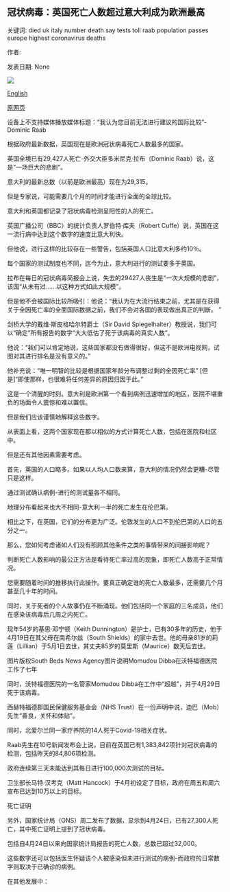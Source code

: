 ## 冠状病毒：英国死亡人数超过意大利成为欧洲最高

关键词: died uk italy number death say tests toll raab population passes europe highest coronavirus deaths

作者: 

发表日期: None

![](https://ichef.bbci.co.uk/images/ic/1024x576/p08cbz2t.jpg)

[English](Coronavirus%3A%20UK%20death%20toll%20passes%20Italy%20to%20be%20highest%20in%20Europe.md)

[原网页](https://www.bbc.com/news/uk-52549860)

设备上不支持媒体播放媒体标题：“我认为您目前无法进行建议的国际比较”-Dominic Raab

根据政府最新数据，英国现在是欧洲冠状病毒死亡人数最多的国家。

英国全境已有29,427人死亡-外交大臣多米尼克·拉布（Dominic Raab）说，这是“一场巨大的悲剧”。

意大利的最新总数（以前是欧洲最高）现在为29,315。

但是专家说，可能需要几个月的时间才能进行全面的全球比较。

意大利和英国都记录了冠状病毒检测呈阳性的人的死亡。

英国广播公司（BBC）的统计负责人罗伯特·库夫（Robert Cuffe）说，英国在这一流行病中达到这个数字的速度比意大利快。

但他说，进行这样的比较存在一些警告，包括英国人口比意大利多约10％。

每个国家的测试制度也不同，迄今为止，意大利进行的测试要多于英国。

拉布在每日的冠状病毒简报会上说，失去的29427人丧生是“一次大规模的悲剧”，该国“从未有过……以这种方式如此大规模”。

但是他不会被国际比较所吸引：他说：“我认为在大流行结束之前，尤其是在获得关于全因死亡率的全面国际数据之前，我们不会对各国的表现做出真正的判断。 ”

剑桥大学的戴维·斯皮格哈尔特爵士（Sir David Spiegelhalter）教授说，我们可以“确定”所有报告的数字“大大低估了死于该病毒的真实人数”。

他说：“我们可以肯定地说，这些国家都没有做得很好，但这不是欧洲电视网，试图对其进行排名是没有意义的。”

他补充说：“唯一明智的比较是根据国家年龄分布调整过剩的全因死亡率” [但是]“即使那样，也很难将任何差异的原因归因于此。”

这是一个清醒的时刻。意大利是欧洲第一个看到病例迅速增加的地区，医院不堪重负的场面令人震惊和难以置信。

但是我们应该谨慎地解释这些数字。

从表面上看，这两个国家现在都以相似的方式计算死亡人数，包括在医院和社区中。

但是还有其他因素需要考虑。

首先，英国的人口略多。如果以人均人口数来算，意大利的情况仍然会更糟-尽管只是这样。

通过测试确认病例-进行的测试量各不相同。

地理分布看起来也大不相同-意大利一半的死亡发生在伦巴第。

相比之下，在英国，它们的分布更为广泛。伦敦发生的人口不到伦巴第的人口的五分之一。

那么，您如何考虑诸如人们没有照顾其他条件之类的事情带来的间接影响呢？

判断死亡人数影响的最公正方法是看待死亡率过高的现象，即死亡人数高于正常情况。

您需要随着时间的推移执行此操作。要真正确定谁的死亡人数最多，还需要几个月甚至几十年的时间。

同时，关于死者的个人故事仍在不断涌现。他们包括同一个家庭的三名成员，他们在感染该病毒后几周之内死亡。

现年54岁的基思·邓宁顿（Keith Dunnington）是护士，已有30多年的历史，他于4月19日在其父母在南希尔兹（South Shields）的家中去世。他的母亲81岁的莉莲（Lillian）于5月1日去世，其丈夫85岁的莫里斯（Maurice）数天后去世。

图片版权South Beds News Agency图片说明Momudou Dibba在沃特福德医院工作了七年

同时，沃特福德医院的一名管家Momudou Dibba在工作中“超越”，并于4月29日死于该病毒。

西赫特福德郡国民保健服务基金会（NHS Trust）在一份声明中说，迪巴（Mob）先生“善良，关怀和体贴”。

同时，北爱尔兰同一家疗养院的14人死于Covid-19相关症状。

Raab先生在10号新闻发布会上说，目前在英国已有1,383,842项针对冠状病毒的检测，包括昨天的84,806项检测。

政府连续第三天未能达到其每日进行100,000次测试的目标。

卫生部长马特·汉考克（Matt Hancock）于4月初设定了目标，政府在周五和周六宣布已达到10万以上的目标。

死亡证明

另外，国家统计局（ONS）周二发布了数据，显示到4月24日，已有27,300人死亡，其中死亡证明上提到了冠状病毒。

包括自4月24日以来向国家统计局报告的死亡人数，总数已超过32,000。

这些数字还可以包括医生怀疑该个人被感染但未进行测试的病例-而政府的日常数字则取决于已确诊的病例。

在其他发展中：